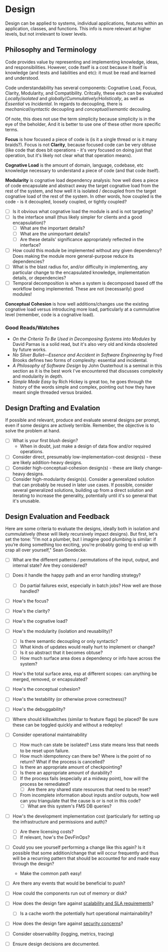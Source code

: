 # Design

Design can be applied to systems, individual applications, features within an application, classes,
and functions. This info is more relevant at higher levels, but not irrelevant to lower levels.

## Philosophy and Terminology

Code provides value by representing and implementing knowledge, ideas, and responsibilities.
However, code itself is a cost because it itself is knowledge (and tests and liabilities and etc):
it must be read and learned and understood.

Code understandability has several components: Cognative Load, Focus, Clarity, Modularity, and
Compatibility. Critcally, these each can be evaluated *Locally*/*isolated* and
*globally*/*Cummulatively*/*Holistically*, as well as *Essential* vs *Incidental*. In regards to
decoupling, there is *mechanical*/*syntactic* decoupling and *conceptual*/*semantic* decouling.

Of note, this does not use the term simplicity because simplicity is in the eye of the beholder,
And it is better to use one of these other more specific terms.

**Focus** is how focused a piece of code is (is it a single thread or is it many braids?).
Focus is not **Clarity**, because focused code can be very obtuse (like code that does bit
operations - it's very focused on doing just that operation, but it's likely not clear what that
operation means).

**Cognative Load** is the amount of domain, language, codebase, etc knowledge necessary to
understand a piece of code (and that code itself).

**Modularity** is cognative load dependency analysis: how well does a piece of code encapsulate and
abstract away the target cognative load from the rest of the system, and how well it is isolated /
decoupled from the target cognative load of the rest of the system. In other words, how coupled is
the code - is it decoupled, loosely coupled, or tightly coupled?

- [ ] Is it obvious what cognative load the module is and is not targeting?
- [ ] Is the interface small (thus likely simpler for clients and a good encapsulation)?
    - [ ] What are the important details?
    - [ ] What are the unimportant details?
    - [ ] Are these details' significance appropriately reflected in the interface?
- [ ] How could this module be implemented without any given dependency? Does making the module more
general-purpose reduce its dependencies?
- [ ] What is the blast radius for, and/or difficulty in implementing, any particular change to the
encapsulated knowledge, implementation details, or dependencies?
- [ ] Temporal decomposition is when a system is decomposed based off the workflow being
implemented. These are not (necessarily) good modules!

**Conceptual Cohesion** is how well additions/changes use the existing cognative load versus
introducing more load, particularly at a cummulative level (remember, code is a cognative load).

### Good Reads/Watches

- *On the Criteria To Be Used in Decomposing Systems into Modules* by David Parnas is a solid read,
but it's also very old and kinda obsoleted by future works.
- *No Silver Bullet—Essence and Accident in Software Engineering* by Fred Brooks defines two forms of
complexity: essential and incidental.
- *A Philosophy of Software Design* by John Ousterhout is a seminal in this section as it is the best
work I've encountered that discusses complexity and modularity in depth.
- *Simple Made Easy* by Rich Hickey is great too, he goes through the history of the words simple
and complex, pointing out how they have meant single threaded versus braided.

## Design Drafting and Evalation

If possible and relevant, produce and evaluate several designs per prompt, even if some designs are
actively terrible. Remember, the objective is to solve the problem at hand.

- [ ] What is your first blush design?
    - When in doubt, just make a design of data flow and/or required operations.
- [ ] Consider direct, presumably low-implementation-cost design(s) - these are likely
addition-heavy designs.
- [ ] Consider high-conceptual-cohesion design(s) - these are likely change-heavy designs.
- [ ] Consider high-modularity design(s). Consider a generalized solution that can probably be
reused in later use cases. If possible, consider several generalized solutions, building up from a
direct solution and iterating to increase the generality, potentially until it's so general that
it's unusable.

## Design Evaluation and Feedback

Here are some criteria to evaluate the designs, ideally both in isolation and cummulatively (these
will likely recursively impact designs). But first, let's set the tone: "I’m not a plumber, but I
imagine good plumbing is similar: if you’re doing something too exciting, you’re probably going to
end up with crap all over yourself," Sean Goedecke.

- [ ] What are the different patterns / permutations of the input, output, and internal state? Are
they considered?
- [ ] Does it handle the happy path and an error handling strategy?
    - [ ] Do partial failures exist, especially in batch jobs? How well are those handled?
- [ ] How's the focus?
- [ ] How's the clarity?
- [ ] How's the cognative load?
- [ ] How's the modularity (isolation and reusability)?
    - [ ] Is there semantic decoupling or only syntactic?
    - [ ] What kinds of updates would really hurt to implement or change?
    - [ ] Is it so abstract that it becomes obtuse?
    - [ ] How much surface area does a dependency or info have across the system?
- [ ] How's the total surface area, esp at different scopes: can anything be merged, removed, or
encapsulated?
- [ ] How's the conceptual cohesion?
- [ ] How's the testability (or otherwise prove correctness)?
- [ ] How's the debuggability?
- [ ] Where should killswitches (similar to feature flags) be placed? Be sure these can be toggled
quickly and without a redeploy!
- [ ] Consider operational maintainability
    - [ ] How much can state be isolated? Less state means less that needs to be reset upon failure.
    - [ ] How much idempotency can there be? Where is the point of no return? What if the process is
    cancelled?
    - [ ] Is there an appropriate amount of checkpointing?
    - [ ] Is there an appropriate amount of durability?
    - [ ] If the process fails (especially at a midway point), how will the process be remediated?
        - [ ] Are there any shared state resources that need to be reset?
    - [ ] From incomplete information about inputs and/or outputs, how well can you triangulate that
    the cause is or is not in this code?
        - [ ] What are this system's FMS DB queries?
- [ ] How's the development implementation cost (particularly for setting up the infrastructure and
permissions and auth)?
    - [ ] Are there licensing costs?
    - [ ] If relevant, how's the DevFinOps?
- [ ] Could you see yourself performing a change like this again? Is it possible that some
addition/change that will occur frequently and thus will be a recurring pattern that should be
accounted for and made easy through the design?
    - Make the common path easy!
- [ ] Are there any events that would be beneficial to push?
- [ ] How could the components run out of memory or disk?
- [ ] How does the design fare against [scalability and SLA requirements](./scalabilityAndSla.md)?
    - [ ] Is a cache worth the potentially hurt operational maintainability?
- [ ] How does the design fare against [security concerns](./security.md)?
- [ ] Consider observability (logging, metrics, tracing)
- [ ] Ensure design decisions are documented.

